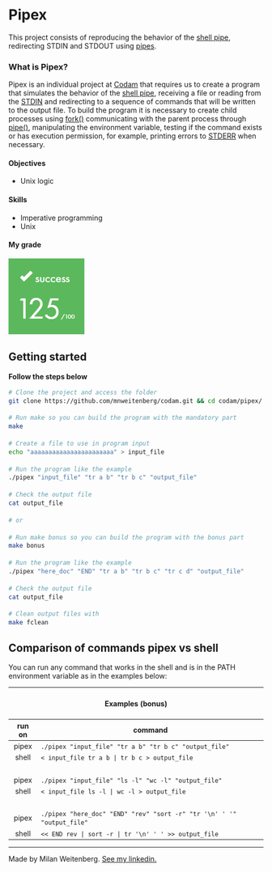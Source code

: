 # Pipex
This project consists of reproducing the behavior of the [shell pipe](https://www.geeksforgeeks.org/piping-in-unix-or-linux/), redirecting STDIN and STDOUT using [pipes](https://www.geeksforgeeks.org/pipe-system-call/).

### What is Pipex?
Pipex is an individual project at [Codam](codam.nl) that requires us to create a program that simulates the behavior of the [shell pipe](https://www.geeksforgeeks.org/piping-in-unix-or-linux/), receiving a file or reading from the [STDIN](https://en.wikipedia.org/wiki/Standard_streams) and redirecting to a sequence of commands that will be written to the output file. To build the program it is necessary to create child processes using [fork()](https://www.geeksforgeeks.org/fork-system-call/) communicating with the parent process through [pipe()](https://www.geeksforgeeks.org/pipe-system-call/), manipulating the environment variable, testing if the command exists or has execution permission, for example, printing errors to [STDERR](https://en.wikipedia.org/wiki/Standard_streams) when necessary.

#### Objectives
- Unix logic

#### Skills
- Imperative programming
- Unix

#### My grade
<img src="../img/score125.png" width="150" height="150"/>

## Getting started
**Follow the steps below**
```bash
# Clone the project and access the folder
git clone https://github.com/mnweitenberg/codam.git && cd codam/pipex/

# Run make so you can build the program with the mandatory part
make

# Create a file to use in program input
echo "aaaaaaaaaaaaaaaaaaaaaaa" > input_file

# Run the program like the example
./pipex "input_file" "tr a b" "tr b c" "output_file"

# Check the output file
cat output_file

# or

# Run make bonus so you can build the program with the bonus part
make bonus

# Run the program like the example
./pipex "here_doc" "END" "tr a b" "tr b c" "tr c d" "output_file"

# Check the output file
cat output_file

# Clean output files with
make fclean

```

## Comparison of commands pipex vs shell
You can run any command that works in the shell and is in the PATH environment variable as in the examples below:

<table>
	<thead>
		<tr>
			<th colspan=3><h4>Examples (bonus)</h4></th>
		</tr>
		<tr>
			<th>run on</th>
			<th>command</th>
		</tr>
	</thead>
	<tbody>
	</thead>
		<tr>
			<td align="center">pipex</td>
			<td><code>./pipex "input_file" "tr a b" "tr b c" "output_file"</code></td>
		</tr>
		<tr>
			<td align="center">shell</td>
			<td><code>< input_file tr a b | tr b c > output_file</code></td>
		</tr>
		<tr>
			<td><br></td>
		</tr>
		 <tr>
			<td align="center">pipex</td>
			<td><code>./pipex "input_file" "ls -l" "wc -l" "output_file"</code></td>
		</tr>
		<tr>
			<td align="center">shell</td>
			<td><code>< input_file ls -l | wc -l > output_file</code></td>
		</tr>
		<tr>
			<td><br></td>
		</tr>
		 <tr>
			<td align="center">pipex</td>
			<td><code>./pipex "here_doc" "END" "rev" "sort -r" "tr '\n' ' '" "output_file"</code></td>
		</tr>
		<tr>
			<td align="center">shell</td>
			<td><code><< END rev | sort -r | tr '\n' ' ' >> output_file</code></td>
		</tr>
	</tbody>
</table>


---

Made by Milan Weitenberg. [See my linkedin.](https://www.linkedin.com/in/mnweitenberg/)
